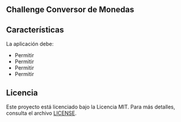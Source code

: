 ## Challenge Conversor de Monedas



## Características

La aplicación debe:
- Permitir 
- Permitir 
- Permitir 
- Permitir


## Licencia

Este proyecto está licenciado bajo la Licencia MIT. Para más detalles, consulta el archivo [LICENSE](LICENSE).

